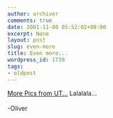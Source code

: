 ```yaml
---
author: archiver
comments: true
date: 2001-11-08 05:52:02+00:00
excerpt: None
layout: post
slug: even-more
title: Even more...
wordpress_id: 1739
tags:
- oldpost
---
```


<a href=http://www.oliverweb.com/pics/college/water>More Pics from UT...</a> Lalalala...<br /><br />-Oliver